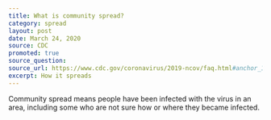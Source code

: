 ```yaml
---
title: What is community spread?
category: spread
layout: post
date: March 24, 2020
source: CDC
promoted: true
source_question: 
source_url: https://www.cdc.gov/coronavirus/2019-ncov/faq.html#anchor_1584386553767
excerpt: How it spreads
---
```


Community spread means people have been infected with the virus in an area, including some who are not sure how or where they became infected.